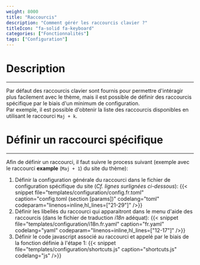 ```yaml
---
weight: 8000
title: "Raccourcis"
description: "Comment gérér les raccourcis clavier ?"
titleIcon: "fa-solid fa-keyboard"
categories: ["Fonctionnalités"]
tags: ["Configuration"]
---
```


# Description
---

Par défaut des raccourcis clavier sont fournis pour permettre d'intéragir plus facilement avec le thème, mais il est possible de définir des raccourcis spécifique par le biais d'un minimum de configuration.  
Par exemple, il est possible d'obtenir la liste des raccourcis disponibles en utilisant le raccourci `Maj + k`.

# Définir un raccourci spécifique
---

Afin de définir un raccourci, il faut suivre le process suivant (exemple avec le raccourci **example** (`Maj + 1`) du site du thème):

1. Définir la configuration générale du raccourci dans le fichier de configuration spécifique du site (*Cf. lignes surlignées ci-dessous*):
{{< snippet
    file="templates/configuration/config.fr.toml"
    caption="config.toml (section [params])"
    codelang="toml"
    codeparam="linenos=inline,hl_lines=[\"21-29\"]"
/>}}
2. Définir les libellés du raccourci qui apparaitront dans le menu d'aide des raccourcis (dans le fichier de traduction *i18n* adéquat):
{{< snippet
    file="templates/configuration/i18n.fr.yaml"
    caption="fr.yaml"
    codelang="yaml"
    codeparam="linenos=inline,hl_lines=[\"12-17\"]"
/>}}
3. Définir le code javascript associé au raccourci et appelé par le biais de la fonction définie à l'étape 1:
{{< snippet
    file="templates/configuration/shortcuts.js"
    caption="shortcuts.js"
    codelang="js"
/>}}
